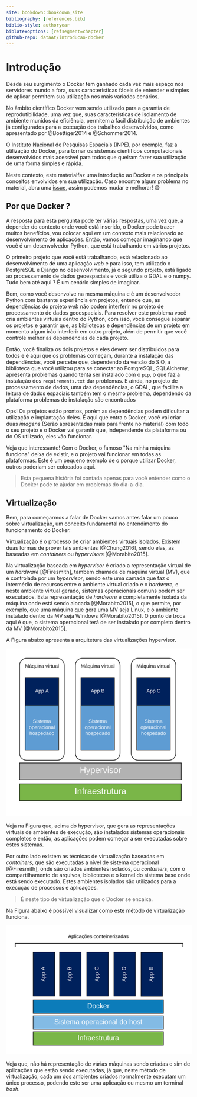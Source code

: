 ```yaml
--- 
site: bookdown::bookdown_site
bibliography: [references.bib]
biblio-style: authoryear
biblatexoptions: [refsegment=chapter]
github-repo: dataAt/introducao-docker
---
```



# Introdução

Desde seu surgimento o Docker tem ganhado cada vez mais espaço nos servidores mundo a fora, suas caracteristicas fáceis de entender e simples de aplicar permitem sua utilização nos mais variados cenários.

No âmbito científico Docker vem sendo utilizado para a garantia de reprodutibilidade, uma vez que, suas características de isolamento de ambiente munidos da eficiência, permitem a fácil distribuição de ambientes já configurados para a execução dos trabalhos desenvolvidos, como apresentado por @Boettiger2014 e @Schommer2014.

O Instituto Nacional de Pesquisas Espaciais (INPE), por exemplo, faz a utilização do Docker, para tornar os sistemas científicos computacionais desenvolvidos mais acessível para todos que queiram fazer sua utilização de uma forma simples e rápida.

Neste contexto, este materialfaz uma introdução ao Docker e os principais conceitos envolvidos em sua utilização. Caso encontre algum problema no material, abra uma [issue](https://github.com/dataAt/introducao-docker/issues), assim podemos mudar e melhorar! 😄

## Por que Docker ?

<!--
Talvez inserir

Containerization is increasingly popular because containers are:

    Flexible: Even the most complex applications can be containerized.
    Lightweight: Containers leverage and share the host kernel.
    Interchangeable: You can deploy updates and upgrades on-the-fly.
    Portable: You can build locally, deploy to the cloud, and run anywhere.
    Scalable: You can increase and automatically distribute container replicas.
    Stackable: You can stack services vertically and on-the-fly.
-->

A resposta para esta pergunta pode ter várias respostas, uma vez que, a depender do contexto onde você está inserido, o Docker pode trazer muitos benefícios, vou colocar aqui em um contexto mais relacionado ao desenvolvimento de aplicações. Então, vamos começar imaginando que você é um desenvolvedor Python, que está trabalhando em vários projetos.

O primeiro projeto que você está trabalhando, está relacionado ao desenvolvimento de uma aplicação *web* e para isso, tem utilizado o PostgreSQL e Django no desenvolvimento, já o segundo projeto, está ligado ao processamento de dados geoespaciais e você utiliza o GDAL e o numpy. Tudo bem até aqui ? É um cenário simples de imaginar.

Bem, como você desenvolve na mesma máquina e é um desenvolvedor Python com bastante experiência em projetos, entende que, as dependências do projeto *web* não podem interferir no projeto de processamento de dados geoespaciais. Para resolver este problema você cria ambientes virtuais dentro do Python, com isso, você consegue separar os projetos e garantir que, as bibliotecas e dependências de um projeto em momento algum irão interferir em outro projeto, além de permitir que você controle melhor as dependências de cada projeto.

Então, você finaliza os dois projetos e eles devem ser distribuidos para todos e é aqui que os problemas começam, durante a instalação das dependências, você percebe que, dependendo da versão do S.O, a biblioteca que você utilizou para se conectar ao PostgreSQL, SQLAlchemy, apresenta problemas quando tenta ser instalado com o `pip`, o que faz a instalação dos `requirements.txt` dar problemas. E ainda, no projeto de processamento de dados, uma das dependências, o GDAL, que facilita a leitura de dados espaciais também tem o mesmo problema, dependendo da plataforma problemas de instalação são encontrados

Ops! Os projetos estão prontos, porém as dependências podem dificultar a utilização e implantação deles. É aqui que entra o Docker, você vai criar duas *imagens* (Serão apresentadas mais para frente no material) com todo o seu projeto e o Docker vai garantir que, independende da plataforma ou do OS utilizado, eles vão funcionar.

Veja que interessante! Com o Docker, o famoso "Na minha máquina funciona" deixa de existir, e o projeto vai funcionar em todas as plataformas. Este é um pequeno exemplo de o porque utilizar Docker, outros poderiam ser colocados aqui.

> Esta pequena história foi contada apenas para você entender como o Docker pode te ajudar em problemas do dia-a-dia.

## Virtualização

Bem, para começarmos a falar de Docker vamos antes falar um pouco sobre virtualização, um conceito fundamental no entendimento do funcionamento do Docker.

Virtualização é o processo de criar ambientes virtuais isolados. Existem duas formas de prover tais ambientes [@Chung2016], sendo elas, as baseadas em *containers* ou *hypervisors* [@Morabito2015].

Na virtualização baseada em *hypervisor* é criado a representação virtual de um *hardware* [@Firesmith], também chamada de máquina virtual (MV), que é controlada por um *hypervisor*, sendo este uma camada que faz o intermédio de recursos entre o ambiente virtual criado e o *hardware*, e neste ambiente virtual gerado, sistemas operacionais comuns podem ser executados. Esta representação de *hardware* é completamente isolada da máquina onde está sendo alocada [@Morabito2015], o que permite, por exemplo, que uma máquina que gera uma MV seja Linux, e o ambiente instalado dentro da MV seja Windows [@Morabito2015]. O ponto de troca aqui é que, o sistema operacional terá de ser instalado por completo dentro da MV [@Morabito2015].

A Figura abaixo apresenta a arquitetura das virtualizações hypervisor.

![](res/1_intro/hypervisor_overview.svg)

Veja na Figura que, acima do hypervisor, que gera as representações virtuais de ambientes de execução, são instalados sistemas operacionais completos e então, as aplicações podem começar a ser executadas sobre estes sistemas.

Por outro lado existem as técnicas de virtualização baseadas em *containers*, que são executadas a nível de sistema operacional [@Firesmith], onde são criados ambientes isolados, ou *containers*, com o compartilhamento de arquivos, bibliotecas e o kernel do sistema base onde está sendo executado. Estes ambientes isolados são utilizados para a execução de processos e aplicações.

> É neste tipo de virtualização que o Docker se encaixa.

Na Figura abaixo é possível visualizar como este método de virtualização funciona.

![](res/1_intro/container_overview.svg)

Veja que, não há representação de várias máquinas sendo criadas e sim de aplicações que estão sendo executadas, já que, neste método de virtualização, cada um dos ambientes criados normalmente executam um único processo, podendo este ser uma aplicação ou mesmo um terminal *bash*.
